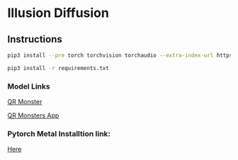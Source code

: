 # Illusion Diffusion

## Instructions
```bash
pip3 install --pre torch torchvision torchaudio --extra-index-url https://download.pytorch.org/whl/nightly/cpu

pip3 install -r requirements.txt
```

### Model Links

[QR Monster](https://huggingface.co/monster-labs/control_v1p_sd15_qrcode_monster)

[QR Monsters App](https://huggingface.co/spaces/AP123/IllusionDiffusion/blob/main/app.py)

### Pytorch Metal Installtion link:

[Here](https://developer.apple.com/metal/pytorch/)
